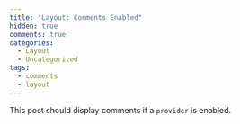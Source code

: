 ```yaml
---
title: "Layout: Comments Enabled"
hidden: true
comments: true
categories:
  - Layout
  - Uncategorized
tags:
  - comments
  - layout
---
```


This post should display comments if a `provider` is enabled.

